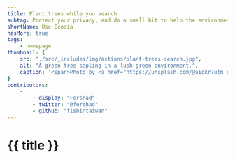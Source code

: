```yaml
---
title: Plant trees while you search
subtag: Protect your privacy, and do a small bit to help the environment while you search online.
shortName: Use Ecosia
hasMore: true
tags:
    - homepage
thumbnail: { 
    src: "./src/_includes/img/actions/plant-trees-search.jpg", 
    alt: "A green tree sapling in a lush green environment.",
    caption: '<span>Photo by <a href="https://unsplash.com/@aiokr?utm_source=unsplash&amp;utm_medium=referral&amp;utm_content=creditCopyText">aiokr chen</a> on <a href="https://unsplash.com/?utm_source=unsplash&amp;utm_medium=referral&amp;utm_content=creditCopyText">Unsplash</a></span>'
}
contributors:
    - 
        - display: "Fershad"
        - twitter: "@fershad"
        - github: "fishintaiwan"
---
```


<h1>
    {{ title }}
</h1>